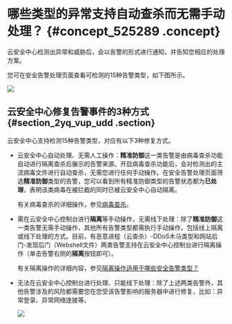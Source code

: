 # 哪些类型的异常支持自动查杀而无需手动处理？ {#concept_525289 .concept}

云安全中心检测出异常和威胁后，会以告警的形式进行通知，并告知您相应的处理方案。

您可在安全告警处理页面查看可检测的15种告警类型，如下图所示。

![](http://static-aliyun-doc.oss-cn-hangzhou.aliyuncs.com/assets/img/422588/155978386048802_zh-CN.png)

## 云安全中心修复告警事件的3种方式 {#section_2yq_vup_udd .section}

云安全中心支持检测15种告警类型，对应有以下3种修复方式。

-   云安全中心自动处理、无需人工操作：**精准防御**这一类告警是由病毒查杀功能自动进行隔离查杀后展示的告警来源。开启病毒查杀功能后，会对检测出的主流病毒文件进行自动查杀，无需您进行任何手动操作。在安全告警处理页面筛选**精准防御**类型的告警，您可以看到所有精准防御类型的告警状态都为**已处理**，表明该类病毒在被拦截的同时已被云安全中心自动隔离。

    有关病毒查杀的详细操作，参见[病毒查杀](../../../../intl.zh-CN/用户指南/设置/设置.md#section_umn_ke0_zpm)。

-   需在云安全中心控制台进行**隔离**等手动操作，无需线下处理：除了**精准防御**这一类告警无需手动操作，其他所有告警类型都需执行手动操作，包括线上隔离或线下处理的方式。目前，有恶意进程（云查杀）-DDoS木马类型和网站后门-发现后门（Webshell文件）两类告警支持在云安全中心控制台进行隔离操作（单击告警右侧的**隔离**按钮即可）。

    有关隔离操作的详细内容，参见[隔离操作适用于哪些安全告警类型？](intl.zh-CN/常见问题/常见问题隐藏目录/隔离操作适用于哪些安全告警类型？.md#)

-   无法在云安全中心控制台进行处理、只能线下处理：除了上述两类告警外，其他告警涉及的风险都需要您在您受该告警影响的服务器中进行修复，比如：异常登录、异常网络连接等。

    ![](http://static-aliyun-doc.oss-cn-hangzhou.aliyuncs.com/assets/img/422588/155978386148803_zh-CN.png)


